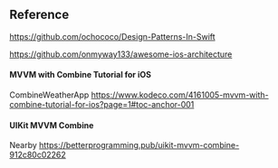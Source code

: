## Reference

https://github.com/ochococo/Design-Patterns-In-Swift

https://github.com/onmyway133/awesome-ios-architecture

#### MVVM with Combine Tutorial for iOS

CombineWeatherApp
https://www.kodeco.com/4161005-mvvm-with-combine-tutorial-for-ios?page=1#toc-anchor-001

#### UIKit MVVM Combine

Nearby
https://betterprogramming.pub/uikit-mvvm-combine-912c80c02262
